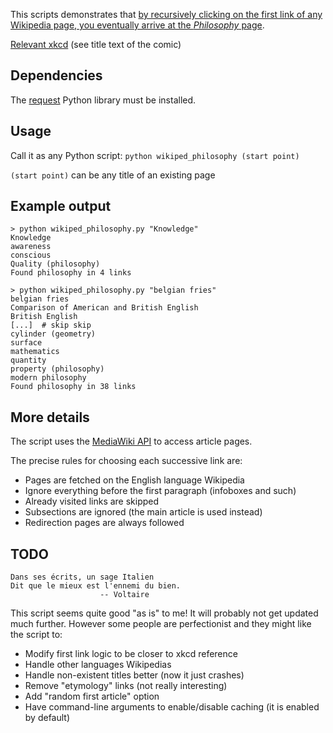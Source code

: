 This scripts demonstrates that [by recursively clicking on the first link of any Wikipedia page, you eventually arrive at the *Philosophy* page](https://en.wikipedia.org/wiki/Wikipedia:Getting_to_Philosophy).

[Relevant xkcd](http://xkcd.com/903/) (see title text of the comic)

## Dependencies

The [request](http://docs.python-requests.org/en/latest/) Python library must be installed.

## Usage

Call it as any Python script:
`python wikiped_philosophy (start point)`

`(start point)` can be any title of an existing page

## Example output
    > python wikiped_philosophy.py "Knowledge"
    Knowledge
    awareness
    conscious
    Quality (philosophy)
    Found philosophy in 4 links

    > python wikiped_philosophy.py "belgian fries"
    belgian fries
    Comparison of American and British English
    British English
    [...]  # skip skip
    cylinder (geometry)
    surface
    mathematics
    quantity
    property (philosophy)
    modern philosophy
    Found philosophy in 38 links


## More details

The script uses the [MediaWiki API](https://www.mediawiki.org/wiki/API:Main_page) to access article pages.

The precise rules for choosing each successive link are:
- Pages are fetched on the English language Wikipedia
- Ignore everything before the first paragraph (infoboxes and such)
- Already visited links are skipped
- Subsections are ignored (the main article is used instead)
- Redirection pages are always followed

## TODO

    Dans ses écrits, un sage Italien
    Dit que le mieux est l'ennemi du bien.
                        -- Voltaire

This script seems quite good "as is" to me! It will probably not get updated much further. However some people are perfectionist and they might like the script to:
- Modify first link logic to be closer to xkcd reference
- Handle other languages Wikipedias
- Handle non-existent titles better (now it just crashes)
- Remove "etymology" links (not really interesting)
- Add "random first article" option
- Have command-line arguments to enable/disable caching (it is enabled by default)
